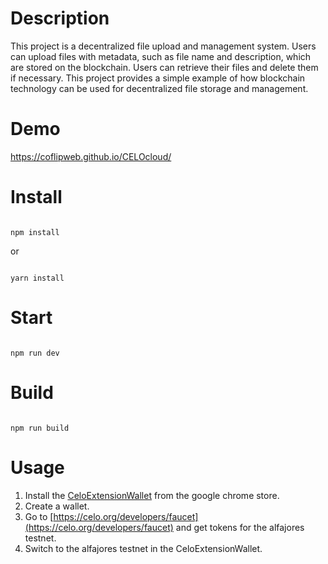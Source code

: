 # Description

This project is a decentralized file upload and management system. Users can upload files with metadata, such as file name and description, which are stored on the blockchain. Users can retrieve their files and delete them if necessary. This project provides a simple example of how blockchain technology can be used for decentralized file storage and management.

# Demo 

https://coflipweb.github.io/CELOcloud/


# Install

```

npm install

```

or 

```

yarn install

```

# Start

```

npm run dev

```

# Build

```

npm run build

```
# Usage
1. Install the [CeloExtensionWallet](https://chrome.google.com/webstore/detail/celoextensionwallet/kkilomkmpmkbdnfelcpgckmpcaemjcdh?hl=en) from the google chrome store.
2. Create a wallet.
3. Go to [https://celo.org/developers/faucet](https://celo.org/developers/faucet) and get tokens for the alfajores testnet.
4. Switch to the alfajores testnet in the CeloExtensionWallet.
